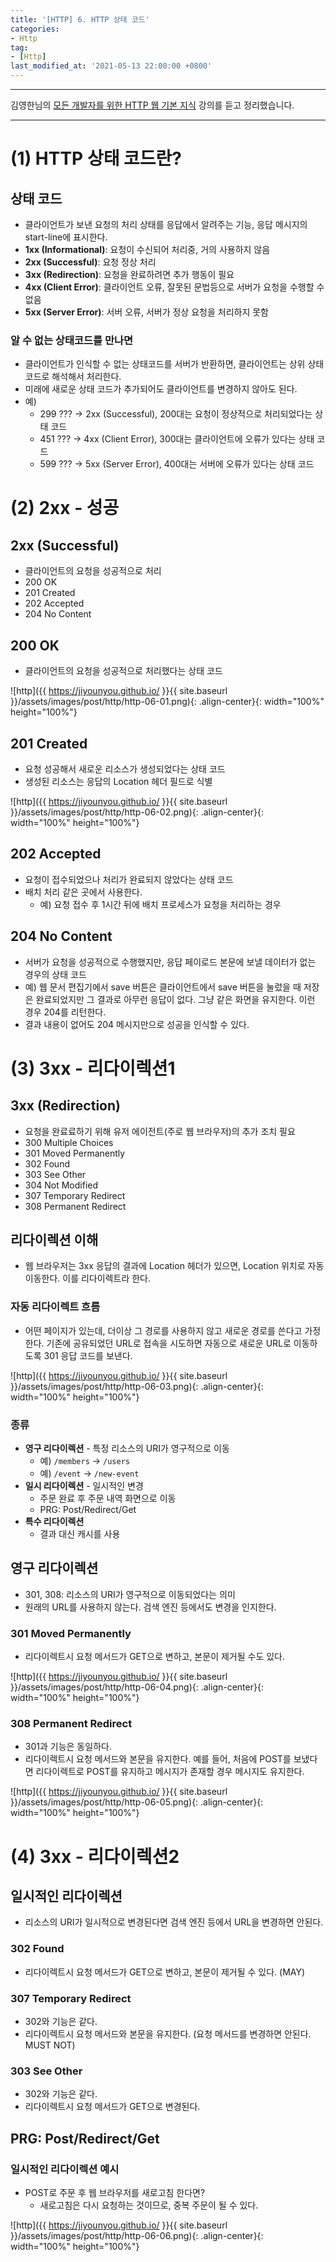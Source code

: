```yaml
---
title: '[HTTP] 6. HTTP 상태 코드'
categories:
- Http
tag:
- [Http]
last_modified_at: '2021-05-13 22:00:00 +0800'
---
```


---

김영한님의 [모든 개발자를 위한 HTTP 웹 기본 지식](https://www.inflearn.com/course/http-%EC%9B%B9-%EB%84%A4%ED%8A%B8%EC%9B%8C%ED%81%AC) 강의를 듣고 정리했습니다.

---
# (1) HTTP 상태 코드란?

## 상태 코드

- 클라이언트가 보낸 요청의 처리 상태를 응답에서 알려주는 기능, 응답 메시지의 start-line에 표시한다.
- **1xx (Informational)**: 요청이 수신되어 처리중, 거의 사용하지 않음
- **2xx (Successful)**: 요청 정상 처리
- **3xx (Redirection)**: 요청을 완료하려면 추가 행동이 필요
- **4xx (Client Error)**: 클라이언트 오류, 잘못된 문법등으로 서버가 요청을 수행할 수 없음
- **5xx (Server Error)**: 서버 오류, 서버가 정상 요청을 처리하지 못함

### 알 수 없는 상태코드를 만나면

- 클라이언트가 인식할 수 없는 상태코드를 서버가 반환하면, 클라이언트는 상위 상태코드로 해석해서 처리한다.
- 미래에 새로운 상태 코드가 추가되어도 클라이언트를 변경하지 않아도 된다.
- 예)
    - 299 ??? -> 2xx (Successful), 200대는 요청이 정상적으로 처리되었다는 상태 코드
    - 451 ??? -> 4xx (Client Error), 300대는 클라이언트에 오류가 있다는 상태 코드
    - 599 ??? -> 5xx (Server Error), 400대는 서버에 오류가 있다는 상태 코드

# (2) 2xx - 성공

## 2xx (Successful)

- 클라이언트의 요청을 성공적으로 처리
- 200 OK
- 201 Created
- 202 Accepted
- 204 No Content

## 200 OK

- 클라이언트의 요청을 성공적으로 처리했다는 상태 코드

![http]({{ https://jiyounyou.github.io/ }}{{ site.baseurl }}/assets/images/post/http/http-06-01.png){: .align-center}{: width="100%" height="100%"}

## 201 Created

- 요청 성공해서 새로운 리소스가 생성되었다는 상태 코드
- 생성된 리소스는 응답의 Location 헤더 필드로 식별

![http]({{ https://jiyounyou.github.io/ }}{{ site.baseurl }}/assets/images/post/http/http-06-02.png){: .align-center}{: width="100%" height="100%"}

## 202 Accepted

- 요청이 접수되었으나 처리가 완료되지 않았다는 상태 코드
- 배치 처리 같은 곳에서 사용한다.
    - 예) 요청 접수 후 1시간 뒤에 배치 프로세스가 요청을 처리하는 경우

## 204 No Content

- 서버가 요청을 성공적으로 수행했지만, 응답 페이로드 본문에 보낼 데이터가 없는 경우의 상태 코드
- 예) 웹 문서 편집기에서 save 버튼은 클라이언트에서 save 버튼을 눌렀을 때 저장은 완료되었지만 그 결과로 아무런 응답이 없다. 그냥 같은 화면을 유지한다. 이런 경우 204를 리턴한다.
- 결과 내용이 없어도 204 메시지만으로 성공을 인식할 수 있다.

# (3) 3xx - 리다이렉션1

## 3xx (Redirection)

- 요청을 완료료하기 위해 유저 에이전트(주로 웹 브라우저)의 추가 조치 필요
- 300 Multiple Choices
- 301 Moved Permanently
- 302 Found
- 303 See Other
- 304 Not Modified
- 307 Temporary Redirect
- 308 Permanent Redirect

## 리다이렉션 이해

- 웹 브라우저는 3xx 응답의 결과에 Location 헤더가 있으면, Location 위치로 자동 이동한다. 이를 리다이렉트라 한다.

### 자동 리다이렉트 흐름

- 어떤 페이지가 있는데, 더이상 그 경로를 사용하지 않고 새로운 경로를 쓴다고 가정한다. 기존에 공유되었던 URL로 접속을 시도하면 자동으로 새로운 URL로 이동하도록 301 응답 코드를 보낸다.

![http]({{ https://jiyounyou.github.io/ }}{{ site.baseurl }}/assets/images/post/http/http-06-03.png){: .align-center}{: width="100%" height="100%"}

### 종류

- **영구 리다이렉션** - 특정 리소스의 URI가 영구적으로 이동
    - 예) `/members` → `/users`
    - 예) `/event` → `/new-event`
- **일시 리다이렉션** - 일시적인 변경
    - 주문 완료 후 주문 내역 화면으로 이동
    - PRG: Post/Redirect/Get
- **특수 리다이렉션**
    - 결과 대신 캐시를 사용

## 영구 리다이렉션

- 301, 308: 리소스의 URI가 영구적으로 이동되었다는 의미
- 원래의 URL를 사용하지 않는다. 검색 엔진 등에서도 변경을 인지한다.

### 301 Moved Permanently

- 리다이렉트시 요청 메서드가 GET으로 변하고, 본문이 제거될 수도 있다.

![http]({{ https://jiyounyou.github.io/ }}{{ site.baseurl }}/assets/images/post/http/http-06-04.png){: .align-center}{: width="100%" height="100%"}

### 308 Permanent Redirect

- 301과 기능은 동일하다.
- 리다이렉트시 요청 메서드와 본문을 유지한다. 예를 들어, 처음에 POST를 보냈다면 리다이렉트로 POST를 유지하고 메시지가 존재할 경우 메시지도 유지한다.

![http]({{ https://jiyounyou.github.io/ }}{{ site.baseurl }}/assets/images/post/http/http-06-05.png){: .align-center}{: width="100%" height="100%"}

# (4) 3xx - 리다이렉션2

## 일시적인 리다이렉션

- 리소스의 URI가 일시적으로 변경된다면 검색 엔진 등에서 URL을 변경하면 안된다.

### 302 Found

- 리다이렉트시 요청 메서드가 GET으로 변하고, 본문이 제거될 수 있다. (MAY)

### 307 Temporary Redirect

- 302와 기능은 같다.
- 리다이렉트시 요청 메서드와 본문을 유지한다. (요청 메서드를 변경하면 안된다. MUST NOT)

### 303 See Other

- 302와 기능은 같다.
- 리다이렉트시 요청 메서드가 GET으로 변경된다.

## PRG: Post/Redirect/Get

### 일시적인 리다이렉션 예시

- POST로 주문 후 웹 브라우저를 새로고침 한다면?
    - 새로고침은 다시 요청하는 것이므로, 중복 주문이 될 수 있다.

![http]({{ https://jiyounyou.github.io/ }}{{ site.baseurl }}/assets/images/post/http/http-06-06.png){: .align-center}{: width="100%" height="100%"}
